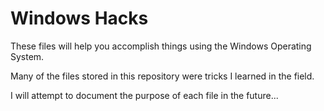 Windows Hacks
======

These files will help you accomplish things using the Windows Operating System.

Many of the files stored in this repository were tricks I learned in the field.

I will attempt to document the purpose of each file in the future...